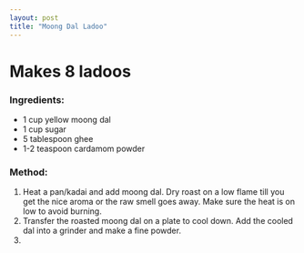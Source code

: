 ```yaml
---
layout: post
title: "Moong Dal Ladoo"
---
```




# Makes 8 ladoos

### Ingredients:
* 1 cup yellow moong dal
* 1 cup sugar
* 5 tablespoon ghee
* 1-2 teaspoon cardamom powder

### Method:
1. Heat a pan/kadai and add moong dal. Dry roast on a low flame till you get the nice aroma or the raw smell goes away. Make sure the heat is on low to avoid burning. 
2. Transfer the roasted moong dal on a plate to cool down. Add the cooled dal into a grinder and make a fine powder. 
3.